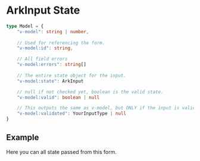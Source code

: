 <script setup>
import ExampleIframe from "../example-iframe.vue"
</script>

# ArkInput State

```typescript
type Model = {
    "v-model": string | number,
    
    // Used for referencing the form.
    "v-model:id": string, 

    // All field errors
    "v-model:errors": string[]
    
    // The entire state object for the input.
    "v-model:state": ArkInput 

    // null if not checked yet, boolean is the valid state.
    "v-model:valid": boolean | null 

    // This outputs the same as v-model, but ONLY if the input is valid.
    "v-model:validated": YourInputType | null
}
```

## Example

Here you can all state passed from this form.

<ExampleIframe url="/input/state" style="max-height: 500px;" />
